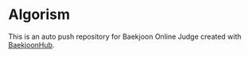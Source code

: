 # Algorism
This is an auto push repository for Baekjoon Online Judge created with [BaekjoonHub](https://github.com/BaekjoonHub/BaekjoonHub).
